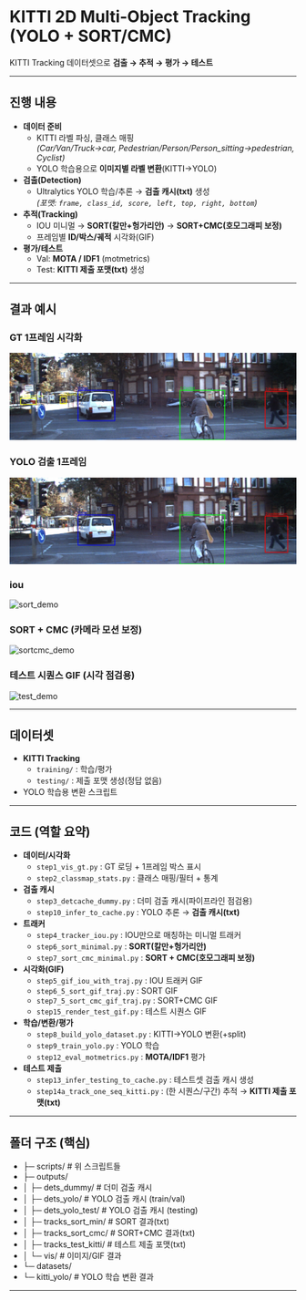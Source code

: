 # KITTI 2D Multi-Object Tracking (YOLO + SORT/CMC)

KITTI Tracking 데이터셋으로 **검출 → 추적 → 평가 → 테스트**

---

## 진행 내용
- **데이터 준비**
  - KITTI 라벨 파싱, 클래스 매핑  
    *(Car/Van/Truck→car, Pedestrian/Person/Person_sitting→pedestrian, Cyclist)*
  - YOLO 학습용으로 **이미지별 라벨 변환**(KITTI→YOLO)
- **검출(Detection)**
  - Ultralytics YOLO 학습/추론 → **검출 캐시(txt)** 생성  
    *(포맷: `frame, class_id, score, left, top, right, bottom`)*
- **추적(Tracking)**
  - IOU 미니멀 → **SORT(칼만+헝가리안)** → **SORT+CMC(호모그래피 보정)**
  - 프레임별 **ID/박스/궤적** 시각화(GIF)
- **평가/테스트**
  - Val: **MOTA / IDF1** (motmetrics)  
  - Test: **KITTI 제출 포맷(txt)** 생성

---

## 결과 예시

### GT 1프레임 시각화
![gt_vis](assets/step1_gt_seq0000_f0000.jpg)

### YOLO 검출 1프레임
![yolo_det](assets/step2_seq0000_f0000.jpg)

### iou
![sort_demo](assets/step5_seq0000_iou_traj.gif)

### SORT + CMC (카메라 모션 보정)
![sortcmc_demo](assets/step7_5_seq0000_sortcmc_traj.gif)

### 테스트 시퀀스 GIF (시각 점검용)
![test_demo](assets/test_seq0000_sortcmc.gif)

---

## 데이터셋
- **KITTI Tracking**
  - `training/` : 학습/평가
  - `testing/`  : 제출 포맷 생성(정답 없음)
- YOLO 학습용 변환 스크립트

---

## 코드 (역할 요약)
- **데이터/시각화**
  - `step1_vis_gt.py` : GT 로딩 + 1프레임 박스 표시  
  - `step2_classmap_stats.py` : 클래스 매핑/필터 + 통계
- **검출 캐시**
  - `step3_detcache_dummy.py` : 더미 검출 캐시(파이프라인 점검용)  
  - `step10_infer_to_cache.py` : YOLO 추론 → **검출 캐시(txt)**
- **트래커**
  - `step4_tracker_iou.py` : IOU만으로 매칭하는 미니멀 트래커  
  - `step6_sort_minimal.py` : **SORT(칼만+헝가리안)**  
  - `step7_sort_cmc_minimal.py` : **SORT + CMC(호모그래피 보정)**
- **시각화(GIF)**
  - `step5_gif_iou_with_traj.py` : IOU 트래커 GIF  
  - `step6_5_sort_gif_traj.py` : SORT GIF  
  - `step7_5_sort_cmc_gif_traj.py` : SORT+CMC GIF  
  - `step15_render_test_gif.py` : 테스트 시퀀스 GIF
- **학습/변환/평가**
  - `step8_build_yolo_dataset.py` : KITTI→YOLO 변환(+split)  
  - `step9_train_yolo.py` : YOLO 학습  
  - `step12_eval_motmetrics.py` : **MOTA/IDF1** 평가
- **테스트 제출**
  - `step13_infer_testing_to_cache.py` : 테스트셋 검출 캐시 생성  
  - `step14a_track_one_seq_kitti.py` : (한 시퀀스/구간) 추적 → **KITTI 제출 포맷(txt)**

---

## 폴더 구조 (핵심)

- ├─ scripts/ # 위 스크립트들
- ├─ outputs/
- │ ├─ dets_dummy/ # 더미 검출 캐시
- │ ├─ dets_yolo/ # YOLO 검출 캐시 (train/val)
- │ ├─ dets_yolo_test/ # YOLO 검출 캐시 (testing)
- │ ├─ tracks_sort_min/ # SORT 결과(txt)
- │ ├─ tracks_sort_cmc/ # SORT+CMC 결과(txt)
- │ ├─ tracks_test_kitti/ # 테스트 제출 포맷(txt)
- │ └─ vis/ # 이미지/GIF 결과
- └─ datasets/
- └─ kitti_yolo/ # YOLO 학습 변환 결과

---